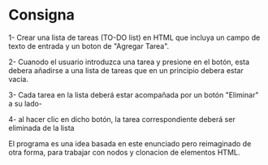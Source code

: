 # Consigna

1- Crear una lista de tareas (TO-DO list) en HTML que incluya un campo de texto de entrada y un
boton de "Agregar Tarea".

2- Cuanodo el usuario introduzca una tarea y presione en el botón, esta debera añadirse a una lista de
tareas que en un principio debera estar vacia.

3- Cada tarea en la lista deberá estar acompañada por un botón "Eliminar" a su lado-

4- al hacer clic en dicho botón, la tarea correspondiente deberá ser eliminada de la lista

El programa es una idea basada en este enunciado pero
reimaginado de otra forma, para trabajar con nodos y
clonacion de elementos HTML. 